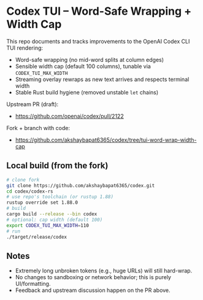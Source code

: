 # Codex TUI – Word-Safe Wrapping + Width Cap

This repo documents and tracks improvements to the OpenAI Codex CLI TUI rendering:

- Word-safe wrapping (no mid-word splits at column edges)
- Sensible width cap (default 100 columns), tunable via `CODEX_TUI_MAX_WIDTH`
- Streaming overlay rewraps as new text arrives and respects terminal width
- Stable Rust build hygiene (removed unstable `let` chains)

Upstream PR (draft):
- https://github.com/openai/codex/pull/2122

Fork + branch with code:
- https://github.com/akshaybapat6365/codex/tree/tui-word-wrap-width-cap

## Local build (from the fork)
```bash
# clone fork
git clone https://github.com/akshaybapat6365/codex.git
cd codex/codex-rs
# use repo's toolchain (or rustup 1.88)
rustup override set 1.88.0
# build
cargo build --release --bin codex
# optional: cap width (default 100)
export CODEX_TUI_MAX_WIDTH=110
# run
./target/release/codex
```

## Notes
- Extremely long unbroken tokens (e.g., huge URLs) will still hard-wrap.
- No changes to sandboxing or network behavior; this is purely UI/formatting.
- Feedback and upstream discussion happen on the PR above.
